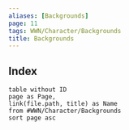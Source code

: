 ```yaml
---
aliases: [Backgrounds]
page: 11
tags: WWN/Character/Backgrounds
title: Backgrounds
---
```



## Index

```dataview
table without ID
page as Page,
link(file.path, title) as Name
from #WWN/Character/Backgrounds
sort page asc
```